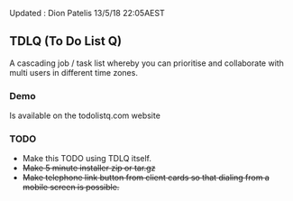 Updated : Dion Patelis 13/5/18 22:05AEST

## TDLQ (To Do List Q)
A cascading job / task list whereby you can prioritise and collaborate with multi users in different time zones.

### Demo
Is available on the todolistq.com website

### TODO

* Make this TODO using TDLQ itself.
* ~~Make 5 minute installer zip or tar.gz~~
* ~~Make telephone link button from client cards so that dialing from a mobile screen is possible.~~
